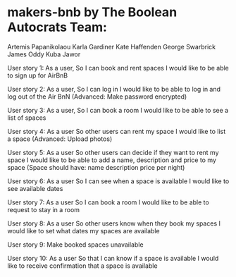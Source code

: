 # makers-bnb by The Boolean Autocrats Team:
Artemis Papanikolaou
Karla Gardiner
Kate Haffenden
George Swarbrick 
James Oddy
Kuba Jawor

User story 1:
As a user,
So I can book and rent spaces
I would like to be able to sign up for AirBnB

User story 2:
As a user,
So I can log in 
I would like to be able to log in and log out of the Air BnN
(Advanced: Make password encrypted)

User story 3: 
As a user,
So I can book a room
I would like to be able to see a list of spaces

User story 4:
As a user
So other users can rent my space
I would like to list a space
(Advanced: Upload photos)

User story 5:
As a user
So other users can decide if they want to rent my space
I would like to be able to add a name, description and price to my space
(Space should have:
name
description
price per night)

User story 6:
As a user
So I can see when a space is available
I would like to see available dates

User story 7:
As a user
So I can book a room
I would like to be able to request to stay in a room

User story 8:
As a user
So other users know when they book my spaces
I would like to set what dates my spaces are available

User story 9:
Make booked spaces unavailable

User story 10:
As a user
So that I can know if a space is available
I would like to receive confirmation that a space is available
